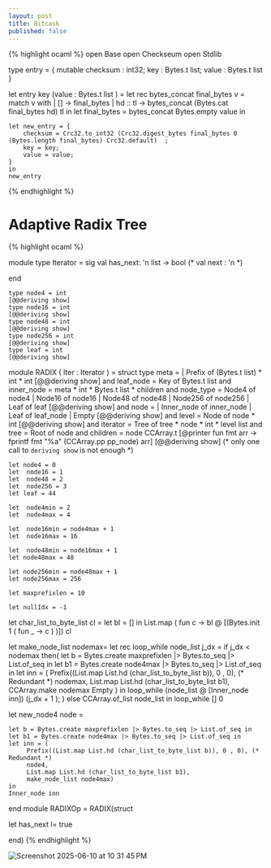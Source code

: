 ```yaml
---
layout: post
title: Bitcask
published: false
---
```


{% highlight ocaml %}
open Base
open Checkseum
open Stdlib


type entry = {
    mutable checksum : int32;
	key      : Bytes.t list;
	value    : Bytes.t list
}

let entry key (value : Bytes.t list ) =
    let rec bytes_concat final_bytes v =
      match v with
      | [] -> final_bytes
      | hd :: tl -> bytes_concat (Bytes.cat final_bytes hd) tl
    in
    let final_bytes = bytes_concat Bytes.empty value
    in

    let new_entry = {
        checksum = Crc32.to_int32 (Crc32.digest_bytes final_bytes 0 (Bytes.length final_bytes) Crc32.default)  ;
		key = key;
		value = value;
	}
    in
    new_entry

{% endhighlight %}

# Adaptive Radix Tree

{% highlight ocaml %}


module type Iterator =
sig
  val has_next: 'n list -> bool
  (* val next : 'n *)

end

	type node4 = int
    [@@deriving show]
	type node16 = int
    [@@deriving show]
	type node48 = int
    [@@deriving show]
	type node256 = int
    [@@deriving show]
	type leaf = int
    [@@deriving show]

 module RADIX ( Iter : Iterator ) = struct
    type meta =
    | Prefix of (Bytes.t list)  * int * int
    [@@deriving show]
    and
	leaf_node =
		Key of Bytes.t list
    and
	inner_node =
		meta *
		int *
		Bytes.t list *
		children
    and
    node_type =
      Node4 of node4
    | Node16 of node16
    | Node48 of node48
    | Node256 of node256
    | Leaf of leaf
    [@@deriving show]
    and
	node =
	  | Inner_node of inner_node
	  | Leaf of leaf_node
      | Empty
    [@@deriving show]
    and
	level =
		Node of  node *
		int
    [@@deriving show]
    and
	iterator =
		Tree of  tree *
		node *
		int *
		level list
    and
	tree =
		Root of node
    and
    children = node CCArray.t
      [@printer
        fun fmt arr -> fprintf fmt "%a" (CCArray.pp pp_node) arr]
    [@@deriving show] (* only one call to `deriving show` is not enough *)


	let node4 = 0
	let  node16 = 1
	let  node48 = 2
	let  node256 = 3
	let leaf = 44

	let  node4min = 2
	let  node4max = 4

	let  node16min = node4max + 1
	let  node16max = 16

	let  node48min = node16max + 1
	let node48max = 48

	let node256min = node48max + 1
	let node256max = 256

	let maxprefixlen = 10

	let nullIdx = -1

let char_list_to_byte_list cl =
    let bl  = [] in
    List.map ( fun c ->   bl @ [(Bytes.init 1 ( fun _ -> c )  )]) cl

let make_node_list nodemax=
  let rec loop_while node_list j_dx =
      if j_dx < nodemax then(
		let b = Bytes.create maxprefixlen |> Bytes.to_seq |> List.of_seq in
		let b1 = Bytes.create node4max |> Bytes.to_seq |> List.of_seq in
	    let inn = (
		 Prefix((List.map List.hd (char_list_to_byte_list b)), 0 , 0), (*  Redundant *)
		 nodemax,
         List.map List.hd (char_list_to_byte_list b1),
         CCArray.make nodemax Empty
		 ) in
		loop_while (node_list @ [Inner_node inn]) (j_dx + 1 );
      ) else CCArray.of_list node_list
  in
  loop_while [] 0

let new_node4 node =

	let b = Bytes.create maxprefixlen |> Bytes.to_seq |> List.of_seq in
	let b1 = Bytes.create node4max |> Bytes.to_seq |> List.of_seq in
	let inn = (
		 Prefix((List.map List.hd (char_list_to_byte_list b)), 0 , 0), (*  Redundant *)
		 node4,
         List.map List.hd (char_list_to_byte_list b1),
		 make_node_list node4max)
	in
	Inner_node inn

end
module RADIXOp =
RADIX(struct

  let  has_next l=
     true


 end)
{% endhighlight %}

![Screenshot 2025-06-10 at 10 31 45 PM](https://github.com/user-attachments/assets/dd138d58-c40e-4059-9d70-1b1a9a937680)

